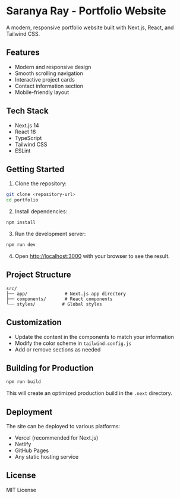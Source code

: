 # Saranya Ray - Portfolio Website

A modern, responsive portfolio website built with Next.js, React, and Tailwind CSS.

## Features

- Modern and responsive design
- Smooth scrolling navigation
- Interactive project cards
- Contact information section
- Mobile-friendly layout

## Tech Stack

- Next.js 14
- React 18
- TypeScript
- Tailwind CSS
- ESLint

## Getting Started

1. Clone the repository:
```bash
git clone <repository-url>
cd portfolio
```

2. Install dependencies:
```bash
npm install
```

3. Run the development server:
```bash
npm run dev
```

4. Open [http://localhost:3000](http://localhost:3000) with your browser to see the result.

## Project Structure

```
src/
├── app/              # Next.js app directory
├── components/       # React components
└── styles/          # Global styles
```

## Customization

- Update the content in the components to match your information
- Modify the color scheme in `tailwind.config.js`
- Add or remove sections as needed

## Building for Production

```bash
npm run build
```

This will create an optimized production build in the `.next` directory.

## Deployment

The site can be deployed to various platforms:

- Vercel (recommended for Next.js)
- Netlify
- GitHub Pages
- Any static hosting service

## License

MIT License 